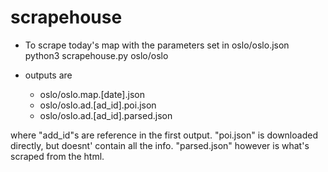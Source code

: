 # scrapehouse

- To scrape today's map with the parameters set in oslo/oslo.json
    python3 scrapehouse.py oslo/oslo
    
- outputs are
  - oslo/oslo.map.[date].json
  - oslo/oslo.ad.[ad_id].poi.json
  - oslo/oslo.ad.[ad_id].parsed.json
  
where "add_id"s are reference in the first output. "poi.json" is downloaded directly, but doesnt' contain all the info. "parsed.json" however is what's scraped from the html.
